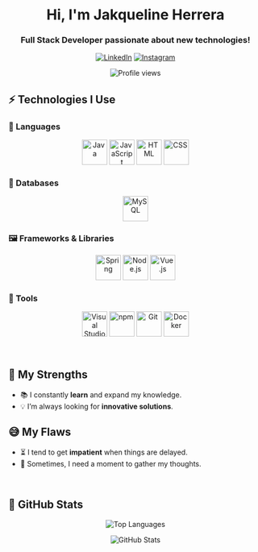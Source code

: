 <h1 align="center">Hi, I'm Jakqueline Herrera</h1>
<h3 align="center">Full Stack Developer passionate about new technologies!</h3>

<p align="center">
  <a href="https://www.linkedin.com/in/jakqueline-hg" target="_blank"><img src="https://img.shields.io/badge/LinkedIn-Connect-blue?logo=linkedin&logoColor=white&style=flat" alt="LinkedIn" /></a>
  <a href="https://www.instagram.com/_herreraa.jaky/" target="_blank"><img src="https://img.shields.io/badge/Instagram-Follow-pink?logo=instagram&logoColor=white&style=flat" alt="Instagram" /></a>
</p>

<p align="center">
  <img src="https://komarev.com/ghpvc/?username=jakqui&label=Profile%20views&color=0e75b6&style=flat" alt="Profile views" />
</p>

## ⚡ Technologies I Use

### :speech_balloon: Languages

<p align="center">
  <img title="Java" alt="Java" width="50px" src="https://upload.wikimedia.org/wikipedia/commons/6/6f/Java_logo_%28stack%29.svg">
  <img alt="JavaScript" title="JavaScript" width="50px" src="https://upload.wikimedia.org/wikipedia/commons/6/63/JavaScript-logo.png">
  <img title="HTML" alt="HTML" width="50px" src="https://upload.wikimedia.org/wikipedia/commons/6/6a/HTML5_logo.svg">
  <img title="CSS" alt="CSS" width="50px" src="https://upload.wikimedia.org/wikipedia/commons/6/62/CSS3_logo.svg">
</p>

### :floppy_disk: Databases

<p align="center">
  <img title="MySQL" alt="MySQL" width="50px" src="https://upload.wikimedia.org/wikipedia/commons/6/68/MySQL_logo.svg">
</p>

### 🖼️ Frameworks & Libraries

<p align="center">
  <img title="Spring" alt="Spring" width="50px" src="https://upload.wikimedia.org/wikipedia/commons/1/18/Spring_Framework_Logo_2018.svg">
  <img title="Node.js" alt="Node.js" width="50px" src="https://upload.wikimedia.org/wikipedia/commons/8/8e/Node.js_logo.svg">
  <img title="Vue" alt="Vue.js" width="50px" src="https://upload.wikimedia.org/wikipedia/commons/9/95/Vue.js_Logo_2.svg">
</p>

### :wrench: Tools

<p align="center">
  <img title="Visual Studio Code" alt="Visual Studio Code" width="50px" src="https://upload.wikimedia.org/wikipedia/commons/9/9a/Visual_Studio_Code_1.35_icon.svg">
  <img title="npm" alt="npm" width="50px" src="https://upload.wikimedia.org/wikipedia/commons/a/a7/Npm-logo.svg">
  <img title="Git" alt="Git" width="50px" src="https://upload.wikimedia.org/wikipedia/commons/2/29/Git_logo.svg">
  <img title="Docker" alt="Docker" width="50px" src="https://upload.wikimedia.org/wikipedia/commons/4/46/Docker_%28container_engine%29_logo.svg">
</p>

<br>

## 💪 My Strengths
- :books: I constantly **learn** and expand my knowledge.
- 💡 I’m always looking for **innovative solutions**.

## 😅 My Flaws
- :hourglass_flowing_sand: I tend to get **impatient** when things are delayed.
- :thinking: Sometimes, I need a moment to gather my thoughts.

<br>

## 🤔 GitHub Stats

<p align="center">
  <img src="https://github-readme-stats.vercel.app/api/top-langs?username=jakqui&show_icons=true&locale=en&layout=compact" alt="Top Languages" />
</p>

<p align="center">
  <img src="https://github-readme-stats.vercel.app/api?username=jakqui&show_icons=true&locale=en" alt="GitHub Stats" />
</p>
